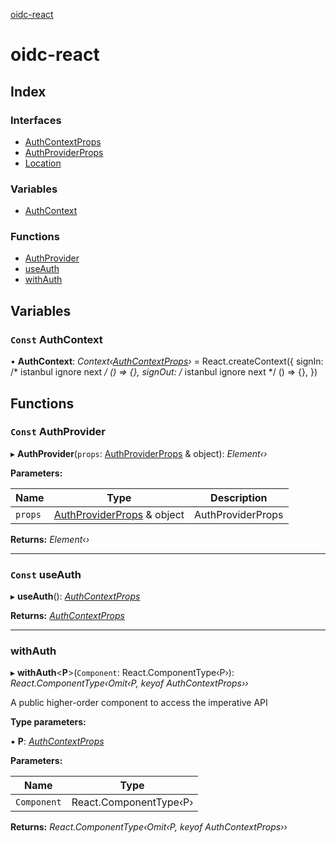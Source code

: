 [oidc-react](README.md)

# oidc-react

## Index

### Interfaces

* [AuthContextProps](interfaces/authcontextprops.md)
* [AuthProviderProps](interfaces/authproviderprops.md)
* [Location](interfaces/location.md)

### Variables

* [AuthContext](README.md#const-authcontext)

### Functions

* [AuthProvider](README.md#const-authprovider)
* [useAuth](README.md#const-useauth)
* [withAuth](README.md#withauth)

## Variables

### `Const` AuthContext

• **AuthContext**: *Context‹[AuthContextProps](interfaces/authcontextprops.md)›* = React.createContext<AuthContextProps>({
  signIn: /* istanbul ignore next */ () => {},
  signOut: /* istanbul ignore next */ () => {},
})

## Functions

### `Const` AuthProvider

▸ **AuthProvider**(`props`: [AuthProviderProps](interfaces/authproviderprops.md) & object): *Element‹›*

**Parameters:**

Name | Type | Description |
------ | ------ | ------ |
`props` | [AuthProviderProps](interfaces/authproviderprops.md) & object | AuthProviderProps  |

**Returns:** *Element‹›*

___

### `Const` useAuth

▸ **useAuth**(): *[AuthContextProps](interfaces/authcontextprops.md)*

**Returns:** *[AuthContextProps](interfaces/authcontextprops.md)*

___

###  withAuth

▸ **withAuth**<**P**>(`Component`: React.ComponentType‹P›): *React.ComponentType‹Omit‹P, keyof AuthContextProps››*

A public higher-order component to access the imperative API

**Type parameters:**

▪ **P**: *[AuthContextProps](interfaces/authcontextprops.md)*

**Parameters:**

Name | Type |
------ | ------ |
`Component` | React.ComponentType‹P› |

**Returns:** *React.ComponentType‹Omit‹P, keyof AuthContextProps››*
